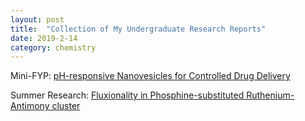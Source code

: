 ```yaml
---
layout: post
title:  "Collection of My Undergraduate Research Reports"
date: 2019-2-14
category: chemistry
---
```


Mini-FYP:
[pH-responsive Nanovesicles for Controlled Drug Delivery](/organizedchaos/public/AY2014_CM4073_LIUYANG_report.pdf)

Summer Research:
[Fluxionality in Phosphine-substituted Ruthenium-Antimony cluster](/organizedchaos/public/AY2012_CM9071_LIUYANG_report.pdf)